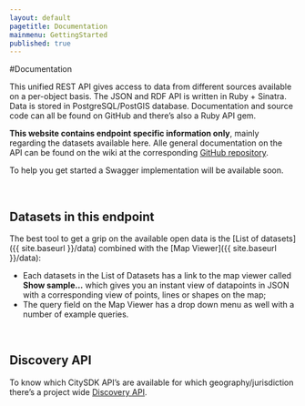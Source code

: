 ```yaml
---
layout: default
pagetitle: Documentation
mainmenu: GettingStarted
published: true
---
```


#Documentation

This unified REST API gives access to data from different sources available on a per-object basis. The JSON and RDF API is written in Ruby + Sinatra. Data is stored in PostgreSQL/PostGIS database. Documentation and source code can all be found on GitHub and there’s also a Ruby API gem.

**This website contains endpoint specific information only**, mainly regarding the datasets available here. Alle general documentation on the API can be found on the wiki at the corresponding [GitHub repository](https://github.com/waagsociety/citysdk-ld).
 
To help you get started a Swagger implementation will be available soon.

<br/>

## Datasets in this endpoint
The best tool to get a grip on the available open data is the [List of datasets]({{ site.baseurl }}/data) combined with the [Map Viewer]({{ site.baseurl }}/data):

- Each datasets in the List of Datasets has a link to the map viewer called **Show sample...** which gives you an instant view of datapoints in JSON with a corresponding view of points, lines or shapes on the map;
- The query field on the Map Viewer has a drop down menu as well with a number of example queries. 

<br/>



## Discovery API
To know which CitySDK API’s are available for which geography/jurisdiction there’s a project wide [Discovery API](http://cat.citysdk.eu/).

<br/>